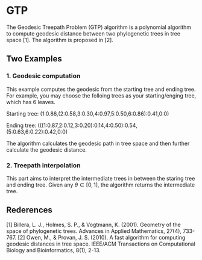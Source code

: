 # GTP
The Geodesic Treepath Problem (GTP) algorithm is a polynomial algorithm to compute geodesic distance between two phylogenetic trees in tree space [1]. The algorithm is proposed in [2].

## Two Examples 

### 1. Geodesic computation 

This example computes the geodesic from the starting tree and ending tree. For example, you may choose the folloing trees as your starting/enging tree, which has 6 leaves. 

Starting tree: (1:0.86,(2:0.58,3:0.30,4:0.97,5:0.50,6:0.86):0.41,0:0)

Ending tree: (((1:0.87,2:0.12,3:0.20):0.14,4:0.50):0.54,(5:0.63,6:0.22):0.42,0:0)

The algorithm calculates the geodesic path in tree space and then further calculate the geodesic distance. 

### 2. Treepath interpolation

This part aims to interpret the intermediate trees in between the staring tree and ending tree. Given any $\theta\in [0,1]$, the algorithm returns the intermediate tree.  


## Rederences
[1] Billera, L. J., Holmes, S. P., & Vogtmann, K. (2001). Geometry of the space of phylogenetic trees. Advances in Applied Mathematics, 27(4), 733-767.
[2] Owen, M., & Provan, J. S. (2010). A fast algorithm for computing geodesic distances in tree space. IEEE/ACM Transactions on Computational Biology and Bioinformatics, 8(1), 2-13.
